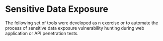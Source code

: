 # Sensitive Data Exposure
The following set of tools were developed as n exercise or to automate the process of sensitive data exposure vulnerability hunting during web application or API penetration tests.
